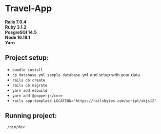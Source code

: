 # Travel-App
**Rails 7.0.4** \
**Ruby 3.1.2** \
**PosgreSQl 14.5** \
**Node 16.18.1** \
**Yarn**

## Project setup:
* `bundle install`
* `cp database.yml.sample database.yml` and setup with your data
* `rails db:create`
* `rails db:migrate`
* `yarn add esbuild`
* `yarn add @popperjs/core`
* `rails app:template LOCATION="https://railsbytes.com/script/xkjs12"`

## Running project:
`./bin/dev`

